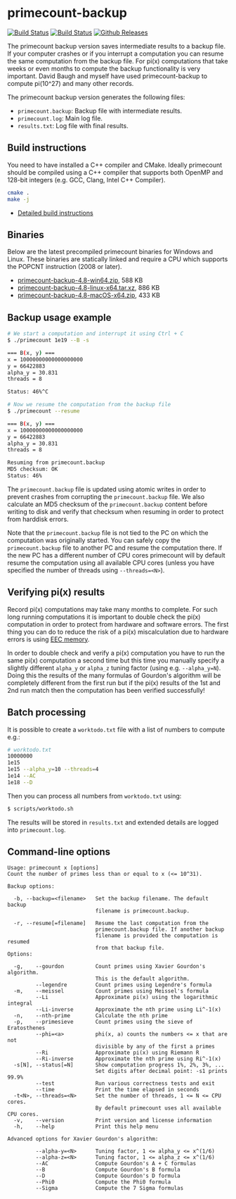 # primecount-backup

[![Build Status](https://travis-ci.org/kimwalisch/primecount.svg)](https://travis-ci.org/kimwalisch/primecount)
[![Build Status](https://ci.appveyor.com/api/projects/status/github/kimwalisch/primecount?branch=master&svg=true)](https://ci.appveyor.com/project/kimwalisch/primecount)
[![Github Releases](https://img.shields.io/github/release/kimwalisch/primecount.svg)](https://github.com/kimwalisch/primecount/releases)

The primecount backup version saves intermediate results to a backup file.
If your computer crashes or if you interrupt a computation you can resume
the same computation from the backup file. For pi(x) computations that
take weeks or even months to compute the backup functionality is very
important. David Baugh and myself have used primecount-backup to compute
pi(10^27) and many other records.

The primecount backup version generates the following files:

* ```primecount.backup```: Backup file with intermediate results.
* ```primecount.log```: Main log file.
* ```results.txt```: Log file with final results.

## Build instructions

You need to have installed a C++ compiler and CMake. Ideally
primecount should be compiled using a C++ compiler that supports both
OpenMP and 128-bit integers (e.g. GCC, Clang, Intel C++ Compiler).

```sh
cmake .
make -j
```

* [Detailed build instructions](doc/BUILD.md)

## Binaries

Below are the latest precompiled primecount binaries for
Windows and Linux. These binaries are statically linked and
require a CPU which supports the POPCNT instruction (2008 or
later).

* [primecount-backup-4.8-win64.zip](https://github.com/kimwalisch/primecount/releases/download/v4.8-backup/primecount-backup-4.8-win64.zip), 588 KB
* [primecount-backup-4.8-linux-x64.tar.xz](https://github.com/kimwalisch/primecount/releases/download/v4.8-backup/primecount-backup-4.8-linux-x64.tar.xz), 886 KB
* [primecount-backup-4.8-macOS-x64.zip](https://github.com/kimwalisch/primecount/releases/download/v4.8-backup/primecount-backup-4.8-macOS-x64.zip), 433 KB

## Backup usage example

```sh
# We start a computation and interrupt it using Ctrl + C
$ ./primecount 1e19 --B -s

=== B(x, y) ===
x = 10000000000000000000
y = 66422883
alpha_y = 30.831
threads = 8

Status: 46%^C
```

```sh
# Now we resume the computation from the backup file
$ ./primecount --resume

=== B(x, y) ===
x = 10000000000000000000
y = 66422883
alpha_y = 30.831
threads = 8

Resuming from primecount.backup
MD5 checksum: OK
Status: 46%
```

The ```primecount.backup``` file is updated using atomic writes in order to
prevent crashes from corrupting the ```primecount.backup``` file. We also
calculate an MD5 checksum of the  ```primecount.backup``` content before writing
to disk and verify that checksum when resuming in order to protect from
harddisk errors.

Note that the ```primecount.backup``` file is not tied to the PC on which the
computation was originally started. You can safely copy the
```primecount.backup``` file to another PC and resume the computation there.
If the new PC has a different number of CPU cores primecount will by default
resume the computation using all available CPU cores (unless you have
specified the number of threads using ```--threads=<N>```).

## Verifying pi(x) results

Record pi(x) computations may take many months to complete. For such long
running computations it is important to double check the pi(x) computation in
order to protect from hardware and software errors. The first thing you can do
to reduce the risk of a pi(x) miscalculation due to hardware errors is using
[EEC memory](https://en.wikipedia.org/wiki/ECC_memory).

In order to double check and verify a pi(x) computation you have to run the
same pi(x) computation a second time but this time you manually specify a slightly
different ```alpha_y``` or ```alpha_z``` tuning factor (using e.g. ```--alpha_y=N```).
Doing this the results of the many formulas of Gourdon's algorithm will be
completely different from the first run but if the pi(x) results of the 1st and
2nd run match then the computation has been verified successfully!

## Batch processing

It is possible to create a ```worktodo.txt``` file with a list of
numbers to compute e.g.:

```sh
# worktodo.txt
10000000
1e15
1e15 --alpha_y=10 --threads=4
1e14 --AC
1e18 --D
```

Then you can process all numbers from ```worktodo.txt``` using:

```sh
$ scripts/worktodo.sh
```

The results will be stored in ```results.txt``` and extended
details are logged into ```primecount.log```.

## Command-line options

```
Usage: primecount x [options]
Count the number of primes less than or equal to x (<= 10^31).

Backup options:

  -b, --backup=<filename>   Set the backup filename. The default backup
                            filename is primecount.backup.

  -r, --resume[=filename]   Resume the last computation from the
                            primecount.backup file. If another backup
                            filename is provided the computation is resumed
                            from that backup file.
Options:

  -g,    --gourdon          Count primes using Xavier Gourdon's algorithm.
                            This is the default algorithm.
         --legendre         Count primes using Legendre's formula
  -m,    --meissel          Count primes using Meissel's formula
         --Li               Approximate pi(x) using the logarithmic integral
         --Li-inverse       Approximate the nth prime using Li^-1(x)
  -n,    --nth-prime        Calculate the nth prime
  -p,    --primesieve       Count primes using the sieve of Eratosthenes
         --phi=<a>          phi(x, a) counts the numbers <= x that are not
                            divisible by any of the first a primes
         --Ri               Approximate pi(x) using Riemann R
         --Ri-inverse       Approximate the nth prime using Ri^-1(x)
  -s[N], --status[=N]       Show computation progress 1%, 2%, 3%, ...
                            Set digits after decimal point: -s1 prints 99.9%
         --test             Run various correctness tests and exit
         --time             Print the time elapsed in seconds
  -t<N>, --threads=<N>      Set the number of threads, 1 <= N <= CPU cores.
                            By default primecount uses all available CPU cores.
  -v,    --version          Print version and license information
  -h,    --help             Print this help menu

Advanced options for Xavier Gourdon's algorithm:

         --alpha-y=<N>      Tuning factor, 1 <= alpha_y <= x^(1/6)
         --alpha-z=<N>      Tuning factor, 1 <= alpha_z <= x^(1/6)
         --AC               Compute Gourdon's A + C formulas
         --B                Compute Gourdon's B formula
         --D                Compute Gourdon's D formula
         --Phi0             Compute the Phi0 formula
         --Sigma            Compute the 7 Sigma formulas
```
